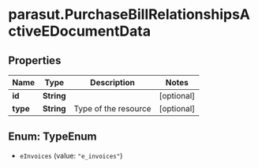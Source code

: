 # parasut.PurchaseBillRelationshipsActiveEDocumentData

## Properties
Name | Type | Description | Notes
------------ | ------------- | ------------- | -------------
**id** | **String** |  | [optional] 
**type** | **String** | Type of the resource | [optional] 


<a name="TypeEnum"></a>
## Enum: TypeEnum


* `eInvoices` (value: `"e_invoices"`)




